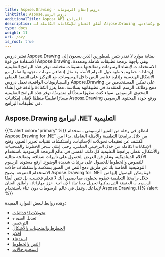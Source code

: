 ```yaml
---
title: Aspose.Drawing - دروس إتقان الرسومات
linktitle: Aspose.دروس الرسم
additionalTitle: Aspose API المراجع
description: أطلق العنان للإمكانات الكاملة لـ Aspose.Drawing من خلال برامجنا التعليمية الشاملة. إتقان معالجة الرسومات عبر اللغات لتحسين صور البرامج وكفاءتها.
type: docs
weight: 11
url: /ar/
is_root: true
---
```


تعتبر دروس Aspose.Drawing بمثابة موارد لا تقدر بثمن للمطورين الذين يسعون إلى الاستفادة من قوة Aspose.Drawing، وهي واجهة برمجة تطبيقات شاملة ومتعددة الاستخدامات لإنشاء الرسومات ومعالجتها بتنسيقات مختلفة. توفر هذه البرامج التعليمية إرشادات خطوة بخطوة حول المهام الأساسية مثل إنشاء رسومات متجهة والتعامل مع الأشكال الهندسية وإدارة عناصر النص داخل الرسومات. مع التركيز على التنفيذ العملي والسيناريوهات الواقعية، تعمل دروس Aspose.Drawing على تمكين المستخدمين من دمج وظائف الرسم المتقدمة في تطبيقاتهم بسلاسة، مما يعزز الكفاءة والدقة في إنشاء المحتوى الرسومي. سواء كنت مطورًا مبتدئًا أو متمرسًا، توفر هذه البرامج التعليمية مسارًا تعليميًا منظمًا لإتقان إمكانيات Aspose.Drawing ورفع جودة المحتوى الرسومي في تطبيقات البرامج.

## Aspose.Drawing لبرامج .NET التعليمية
{{% alert color="primary" %}}
انطلق في رحلة من التميز الرسومي باستخدام Aspose.Drawing for .NET من خلال برامجنا التعليمية والأمثلة الشاملة. بدءًا من الكشف عن تعقيدات تحويلات الإحداثيات، واستكشاف تقنيات تحرير الصور، وفتح الإمكانات الكاملة من خلال الترخيص السلس، وحتى إتقان سحر الخطوط والمنحنيات والأشكال، تغطي برامجنا التعليمية كل ذلك. انغمس في عالم البرمجة الرسومية باستخدام الأقلام الديناميكية، وتعلم فن العرض للحصول على تأثيرات شفافة، ومعالجة مثالية للنصوص والخطوط للحصول على مرئيات شديدة الوضوح. ارفع مستوى الرسوم التوضيحية الخاصة بك عن طريق دمج النص في الصور بسلاسة واستكشاف حالات الاستخدام المتنوعة. يصبح Aspose.Drawing for .NET قوة يمكن الوصول إليها من خلال برامجنا التعليمية خطوة بخطوة، مما يضمن أنك لا تتعلم فحسب، بل تتقن أيضًا الرسومات الدقيقة التي يمكنها تحويل مساعيك الإبداعية. عزز مهاراتك، وأطلق العنان لإبداعك، وتنقل في عالم الرسومات دون عناء باستخدام Aspose.Drawing.
{{% /alert %}}

وهذه روابط لبعض الموارد المفيدة:
 
- [تحويلات الإحداثيات](./net/coordinate-transformations/)
- [تعديل الصوره](./net/image-editing/)
- [الترخيص](./net/licensing/)
- [الخطوط والمنحنيات والأشكال](./net/lines-curves-and-shapes/)
- [أقلام](./net/pens/)
- [استدعاء](./net/rendering/)
- [النص والخطوط](./net/text-and-fonts/)
- [استخدم حالات](./net/use-cases/)